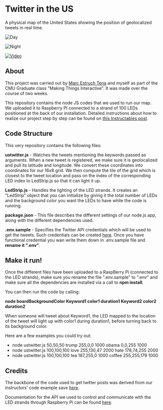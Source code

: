 # Twitter in the US
A physical map of the United States showing the position of geolocalized tweets in real time.

![Day](http://i.imgur.com/WMUR3rn.jpg)

![Night](http://i.imgur.com/WK7LFPc.jpg)

[![Video](http://i.imgur.com/pKdAUP4.png)](https://www.youtube.com/watch?v=Tdg1z8DlmAM&feature=youtu.be)

## About

This project was carried out by [Marc Estruch Tena](http://www.marcestruch.com) and myself as part of the CMU Graduate class "Making Things Interactive". It was made over the course of two weeks.

 This repository contains the node JS codes that we used to run our map. We uploaded it to Raspberry PI connected to a strand of 100 LEDs positioned at the back of our installation. Detailed instructions about how to realize our project step by step can be found on [this Instructables post](#).

## Code Structure

This very repository contains the following files:

**ustwitter.js** - Watches the tweets mentioning the keywords passed as arguments. When a new tweet is registered, we make sure it is geolocalized and pull its latitude and longitude. We convert these coordinates into coordinates for our 16x8 grid. We then compute the tile of the grid which is closest to the tweet location and pass on the index of the corresponding LED index to LedStrip.js so that it can light it up.

**LedStrip.js** - Handles the lighting of the LED strands. It creates an "LedStrip" object that you can initialize by giving it the total number of LEDs and the background color you want the LEDs to have while the code is running.

**package.json** - This file describes the different settings of our node.js app, along with the different dependencies used.

**.env.sample** - Specifies the Twitter API credentials which will be used to get the tweets. Such credentials can be created [here](https://apps.twitter.com/). Once you have functional credential you wan write them down in .env.sample file and **rename it ".env"**.

## Make it run!

Once the different files have been uploaded to a RaspBerry Pi (connected to the LED strands), make sure you rename the file ".env.sample" to ".env" and make sure all the dependencies are installed via a call to **npm install**.

You can then run the code by calling:

**node boardBackgroundColor Keyword1 color1 duration1 Keyword2 color2 duration2**

When someone will tweet about Keyword1, the LED mapped to the location of the tweet will light up with color1 during duration1, before turning back to its background color.

Here are a few examples you could try out:
* node ustwitter.js 50,50,50 trump 255,0,0 1000 obama 0,0,255 1000
* node ustwitter.js 100,100,100 love 255,130,47 2000 hate 178,74,255 2000
* node ustwitter.js 100,100,100 tea 187,255,0 1000 coffee 255,255,179 1000

## Credits

The backbone of the code used to get twitter posts was derived from our instructors' code example save [here](https://github.com/Making-Things-Interactive/node-twitter-example#readme).

Documentation for the API we used to control and communicate with the LED strands through Raspberry Pi can be found [here](https://www.npmjs.com/package/rpi-ws2801).
